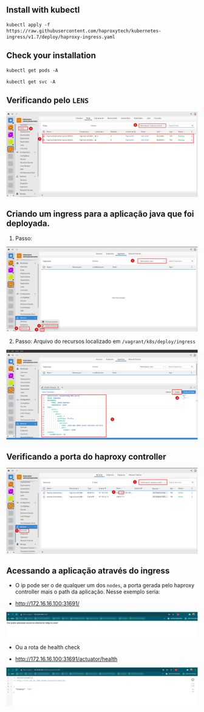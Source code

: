 
## Install with kubectl

```console
kubectl apply -f https://raw.githubusercontent.com/haproxytech/kubernetes-ingress/v1.7/deploy/haproxy-ingress.yaml
```

## Check your installation

```console
kubectl get pods -A
```

```console
kubectl get svc -A
```

## Verificando pelo `LENS`

<p align="center">
  <img alt="ingress" src="../../../data/ingress-images/ingress-admin-1.png">
</p>

## Criando um ingress para a aplicação java que foi deployada.

1. Passo:
<p align="center">
  <img alt="ingress" src="../../../data/ingress-images/ingress-admin-2.png">
</p>

2. Passo: Arquivo do recursos localizado em `/vagrant/k8s/deploy/ingress`
<p align="center">
  <img alt="ingress" src="../../../data/ingress-images/ingress-admin-3.png">
</p>

## Verificando a porta do haproxy controller

<p align="center">
  <img alt="ingress" src="../../../data/ingress-images/ingress-admin-4.png">
</p>

## Acessando a aplicação através do ingress

- O ip pode ser o de qualquer um dos `nodes`, a porta gerada pelo haproxy controller mais o path da aplicação. Nesse exemplo seria:

- http://172.16.16.100:31691/

<p align="center">
  <img alt="ingress" src="../../../data/ingress-images/ingress-admin-5.png">
</p>

- Ou a rota de health check

- http://172.16.16.100:31691/actuator/health

<p align="center">
  <img alt="ingress" src="../../../data/ingress-images/ingress-admin-6.png">
</p>
